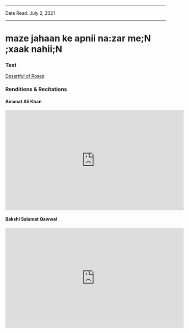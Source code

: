 ***
Date Read: July 2, 2021
***

# maze jahaan ke apnii na:zar me;N ;xaak nahii;N

### Text
[Desertful of Roses](http://www.columbia.edu/itc/mealac/pritchett/00ghalib/114/index_114.html)

### Renditions & Recitations

#### Amanat Ali Khan

<iframe width="560" height="315" src="https://www.youtube.com/embed/Ws9GTAR9mJM" title="YouTube video player" frameborder="0" allow="accelerometer; autoplay; clipboard-write; encrypted-media; gyroscope; picture-in-picture" allowfullscreen></iframe>

#### Bakshi Salamat Qawwal

<iframe width="560" height="315" src="https://www.youtube.com/embed/HDyi0e-CzMM" title="YouTube video player" frameborder="0" allow="accelerometer; autoplay; clipboard-write; encrypted-media; gyroscope; picture-in-picture" allowfullscreen></iframe>

